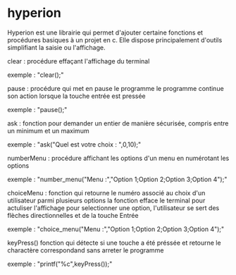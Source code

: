 # hyperion
Hyperion est une librairie qui permet d'ajouter certaine fonctions et procédures basiques à un projet en c. Elle dispose principalement d'outils simplifiant la saisie ou l'affichage.

clear :
procédure effaçant l'affichage du terminal

exemple : "clear();"

pause :
procédure qui met en pause le programme
le programme continue son action lorsque la touche entrée est pressée

exemple : "pause();"

ask :
fonction pour demander un entier de manière sécurisée, compris entre un minimum et un maximum

exemple : "ask("Quel est votre choix : ",0,10);"

numberMenu :
procédure affichant les options d'un menu en numérotant les options

exemple : "number_menu("Menu :","Option 1;Option 2;Option 3;Option 4");"

choiceMenu :
fonction qui retourne le numéro associé au choix d'un utilisateur parmi plusieurs options
la fonction efface le terminal pour actuliser l'affichage
pour selectionner une option, l'utilisateur se sert des flèches directionnelles et de la touche Entrée

exemple : "choice_menu("Menu :","Option 1;Option 2;Option 3;Option 4");"

keyPress()
fonction qui détecte si une touche a été préssée et retourne le charactère correspondand sans arreter le programme

exemple : "printf("%c",keyPress());"

